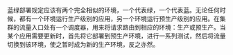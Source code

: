 蓝绿部署规定应该有两个完全相似的环境，一个代表绿，一个代表蓝。无论任何时候，都有一个环境运行生产级别的应用，另一个环境运行预生产级别的应用。在集群的流量入口处有一个调度器，用来将请求路由到相应的环境：生产或预生产。当某个应用需要更新时，首先将它部署到预生产环境，进行一系列测试，然后将流量切换到该环境，使之暂时成为新的生产环境，反之亦然。

